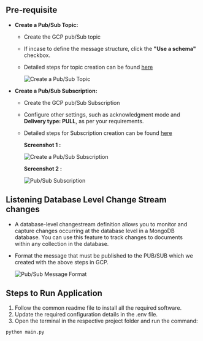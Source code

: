 ## Pre-requisite
- **Create a Pub/Sub Topic:**
  * Create the GCP pub/Sub topic
  * If incase to define the message structure, click the **"Use a schema"** checkbox.
  * Detailed steps for topic creation can be found [here](https://cloud.google.com/pubsub/docs/create-topic)

    ![Create a Pub/Sub Topic](https://github.com/mongodb-partners/MongoDb-BigQuery-Workshops/assets/109083730/506f1cb3-835f-4023-b258-2670b91ff409)

- **Create a Pub/Sub Subscription:**
  * Create the GCP pub/Sub Subscription
  * Configure other settings, such as acknowledgment mode and **Delivery type: PULL**, as per your requirements.
  * Detailed steps for Subscription creation can be found [here](https://cloud.google.com/pubsub/docs/create-subscription)

    **Screenshot 1 :**
  
    ![Create a Pub/Sub Subscription](https://github.com/mongodb-partners/MongoDb-BigQuery-Workshops/assets/109083730/d45a5719-58af-4a29-ad71-14bc1d4aa9fa)

    **Screenshot 2 :**
  
    ![Pub/Sub Subscription](https://github.com/mongodb-partners/MongoDb-BigQuery-Workshops/assets/109083730/5165a2ba-306f-46de-994e-5a30fa41860b)

## Listening Database Level Change Stream changes
- A database-level changestream definition allows you to monitor and capture changes occurring at the database level in a MongoDB database. You can use this feature to track changes to documents within any collection in the database.

- Format the message that must be published to the PUB/SUB which we created with the above steps in GCP.
  
  ![Pub/Sub Message Format](https://github.com/mongodb-partners/MongoDb-BigQuery-Workshops/assets/109083730/7304e18c-661a-414f-90b8-3d793b1855b0)

## Steps to Run Application
1. Follow the common readme file to install all the required software.
2. Update the required configuration details in the .env file.
3. Open the terminal in the respective project folder and run the command:
```bash
python main.py
